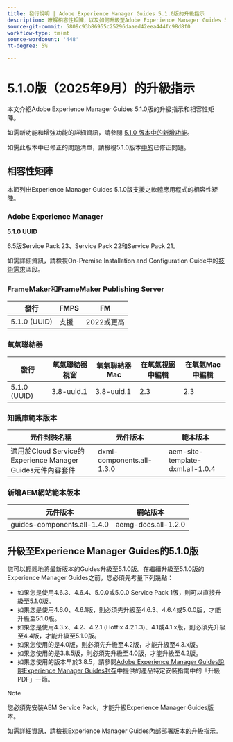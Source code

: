 ```yaml
---
title: 發行說明 | Adobe Experience Manager Guides 5.1.0版的升級指示
description: 瞭解相容性矩陣，以及如何升級至Adobe Experience Manager Guides 5.1.0版。
source-git-commit: 5809c93b86955c25296daaed42eea444fc98d8f0
workflow-type: tm+mt
source-wordcount: '448'
ht-degree: 5%

---
```


# 5.1.0版（2025年9月）的升級指示

本文介紹Adobe Experience Manager Guides 5.1.0版的升級指示和相容性矩陣。

如需新功能和增強功能的詳細資訊，請參閱 [5.1.0 版本中的新增功能](../release-info/whats-new-5-1-0.md)。

如需此版本中已修正的問題清單，請檢視5.1.0版本[中的](../release-info/fixed-issues-5-1-0.md)已修正問題。

## 相容性矩陣

本節列出Experience Manager Guides 5.1.0版支援之軟體應用程式的相容性矩陣。

### Adobe Experience Manager

**5.1.0 UUID**

6.5版Service Pack 23、Service Pack 22和Service Pack 21。

如需詳細資訊，請檢視On-Premise Installation and Configuration Guide中的[技術需求](../install-guide/download-install-technical-requirements.md)區段。

### FrameMaker和FrameMaker Publishing Server

| 發行 | FMPS | FM |
| --- | --- | --- |
| 5.1.0 (UUID) | 支援 | 2022或更高 |

### 氧氣聯結器

| 發行 | 氧氣聯結器視窗 | 氧氣聯結器Mac | 在氧氣視窗中編輯 | 在氧氣Mac中編輯 |
| --- | --- | --- |--- |--- |
| 5.1.0 (UUID) | 3.8-uuid.1 | 3.8-uuid.1 | 2.3 | 2.3 |

### 知識庫範本版本

| 元件封裝名稱 | 元件版本 | 範本版本 |
|---|---|---|
| 適用於Cloud Service的Experience Manager Guides元件內容套件 | dxml-components.all-1.3.0 | aem-site-template-dxml.all-1.0.4 |

### 新增AEM網站範本版本


| 元件版本 | 網站版本 |
|---|---|
| guides-components.all-1.4.0 | aemg-docs.all-1.2.0 |


## 升級至Experience Manager Guides的5.1.0版

您可以輕鬆地將最新版本的Guides升級至5.1.0版。在繼續升級至5.1.0版的Experience Manager Guides之前，您必須先考量下列幾點：

- 如果您是使用4.6.3、4.6.4、5.0.0或5.0.0 Service Pack 1版，則可以直接升級至5.1.0版。
- 如果您是使用4.6.0、4.6.1版，則必須先升級至4.6.3、4.6.4或5.0.0版，才能升級至5.1.0版。
- 如果您是使用4.3.x、4.2、4.2.1 (Hotfix 4.2.1.3)、4.1或4.1.x版，則必須先升級至4.4版，才能升級至5.1.0版。
- 如果您使用的是4.0版，則必須先升級至4.2版，才能升級至4.3.x版。
- 如果您使用的是3.8.5版，則必須先升級至4.0版，才能升級至4.2版。
- 如果您使用的版本早於3.8.5，請參閱[Adobe Experience Manager Guides說明Experience Manager Guides封存](https://helpx.adobe.com/tw/xml-documentation-for-experience-manager/archive.html)中提供的產品特定安裝指南中的「升級PDF」一節。

>[!NOTE]
>
>您必須先安裝AEM Service Pack，才能升級Experience Manager Guides版本。

如需詳細資訊，請檢視Experience Manager Guides內部部署版本[的](../install-guide/upgrade-xml-documentation.md)升級指示。
